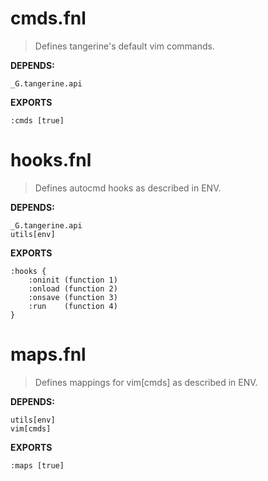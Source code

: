 # cmds.fnl
> Defines tangerine's default vim commands.

**DEPENDS:**
```
_G.tangerine.api
```

**EXPORTS**
```fennel
:cmds [true]
```

# hooks.fnl
> Defines autocmd hooks as described in ENV.

**DEPENDS:**
```
_G.tangerine.api
utils[env]
```

**EXPORTS**
```fennel
:hooks {
	:oninit (function 1)
	:onload (function 2)
	:onsave (function 3)
	:run    (function 4)
}
```

# maps.fnl
> Defines mappings for vim[cmds] as described in ENV.

**DEPENDS:**
```
utils[env]
vim[cmds]
```

**EXPORTS**
```fennel
:maps [true]
```


